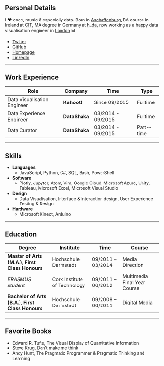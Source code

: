 ## Personal Details
I ❤ code, music & especially data. Born in [Aschaffenburg](https://en.wikipedia.org/wiki/Aschaffenburg), BA course in Ireland at [CIT](http://www.cit.ie/), MA degree in Germany at [h_da](https://www.h-da.de/), now working as a happy data visualisation engineer in [London](https://en.wikipedia.org/wiki/London) 📊

- [Twitter](https://twitter.com/clemens_anzmann)
- [GitHub](https://github.com/ckanz)
- [Homepage](https://www.clemens_anzmann.com)
- [LinkedIn](https://www.linkedin.com/in/clemens-anzmann-9135513b)

-----

## Work Experience

Role | Company | Time | Type
-----|-----|------|------
Data Visualisation Engineer | __Kahoot!__ |Since 09/2015 | Full­time
Data Experience Engineer | __DataShaka__ | 03/2014 - 09/2015 | Full­time
Data Curator | __DataShaka__ | 03/2014 - 09/2015 | Part-­time

-----

## Skills
- __Languages__
  - JavaScript, Python, C#, SQL, Bash, PowerShell
- __Software__
  - Plotly, Jupyter, Atom, Vim, Google Cloud, Microsoft Azure, Unity, Tableau, Microsoft Excel, Microsoft Visual Studio
- __Design__
  - Data Visualisation, Interface & Interaction design, User Experience Testing & Design
- __Hardware__
  - Microsoft Kinect, Arduino

-----

## Education

Degree | Institute | Time | Course
-----|-----|------|------
__Master of Arts (M.A.), First Class Honours__ | Hochschule Darmstadt | 09/2011 – 03/2014 | Media Direction
_ERASMUS student_ | Cork Institute of Technology | 09/2011 – 06/2012 | Multimedia Final Year Course
__Bachelor of Arts (B.A.), First Class Honours__ | Hochschule Darmstadt | 09/2008 – 06/2011 | Digital Media

-----

## Favorite Books
- Edward R. Tufte, The Visual Display of Quantitative Information
- Steve Krug, Don’t make me think
- Andy Hunt, The Pragmatic Programmer & Pragmatic Thinking and Learning
